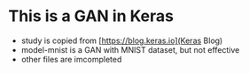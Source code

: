 # This is a GAN in Keras

* study is copied from [https://blog.keras.io](Keras Blog)
* model-mnist is a GAN with MNIST dataset, but not effective
* other files are imcompleted

